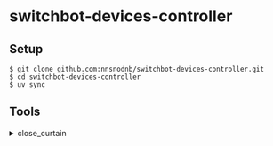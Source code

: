 # switchbot-devices-controller

## Setup

```shell
$ git clone github.com:nnsnodnb/switchbot-devices-controller.git
$ cd switchbot-devices-controller
$ uv sync
```

## Tools

<details>
<summary>close_curtain</summary>

## Requirements

### Environment variables

- LATITUDE
- LONGITUDE
- S3_BUCKET_NAME
- SWITCHBOT_API_TOKEN
- SWITCHBOT_API_CLIENT_SECRET

## Run

```shell
$ cd /path/to/switchbot-devices-controller
$ source .venv/bin/activate
$ cd curtain
$ python main.py
```

</details>
